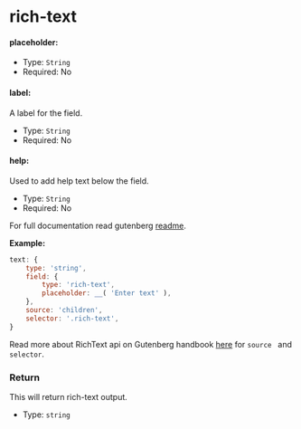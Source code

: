 # rich-text

#### placeholder:

- Type: `String`
- Required: No

#### label:

A label for the field.

- Type: `String`
- Required: No

#### help:

Used to add help text below the field.

- Type: `String`
- Required: No

For full documentation read gutenberg [readme](https://github.com/WordPress/gutenberg/tree/master/blocks/rich-text).

**Example:**

```js
text: {
	type: 'string',
	field: {
		type: 'rich-text',
		placeholder: __( 'Enter text' ),
	},
	source: 'children',
	selector: '.rich-text',
}
```
Read more about RichText api on Gutenberg handbook [here](https://wordpress.org/gutenberg/handbook/block-api/rich-text-api/.) for `source ` and `selector`.

### Return

This will return rich-text output.

- Type: `string`
